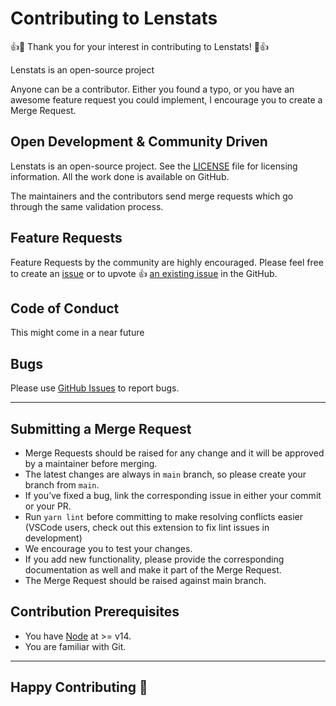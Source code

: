 # Contributing to Lenstats 

👍🎉 Thank you for your interest in contributing to Lenstats! 🎉👍

Lenstats is an open-source project

Anyone can be a contributor. Either you found a typo, or you have an awesome feature request you could implement, I encourage you to create a Merge Request.

## Open Development & Community Driven

Lenstats is an open-source project. See the [LICENSE](https://github.com/lensterxyz/lenster/blob/main/LICENSE) file for licensing information. All the work done is available on GitHub.

The maintainers and the contributors send merge requests which go through the same validation process.

## Feature Requests

Feature Requests by the community are highly encouraged. Please feel free to create an [issue](https://github.com/lensterxyz/lenster/issues/new) or to upvote 👍 [an existing issue](https://github.com/lensterxyz/lenster/issues) in the GitHub.

## Code of Conduct

This might come in a near future

## Bugs

Please use [GitHub Issues](https://github.com/lensterxyz/lenster/issues) to report bugs.

---

## Submitting a Merge Request

- Merge Requests should be raised for any change and it will be approved by a maintainer before merging.
- The latest changes are always in `main` branch, so please create your branch from `main`.
- If you’ve fixed a bug, link the corresponding issue in either your commit or your PR.
- Run `yarn lint` before committing to make resolving conflicts easier (VSCode users, check out this extension to fix lint issues in development)
- We encourage you to test your changes.
- If you add new functionality, please provide the corresponding documentation as well and make it part of the Merge Request.
- The Merge Request should be raised against main branch.

## Contribution Prerequisites

- You have [Node](https://nodejs.org/en/) at >= v14.
- You are familiar with Git.

---
## Happy Contributing 🥳
